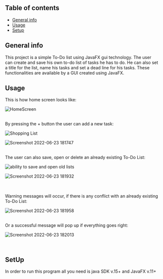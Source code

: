 ## Table of contents
* [General info](#general-info)
* [Usage](#usage)
* [Setup](#setup)

## General info
This project is a simple To-Do list using JavaFX gui technology.
The user can create and save his own to-do list of tasks he has to do. 
He can also set a title for the list,
name his tasks and set a dead line for his tasks.
These functionalities are available by a GUI created using JavaFX.

## Usage
This is how home screen looks like:

![HomeScreen](https://user-images.githubusercontent.com/58135157/175353684-7a24b651-ed06-429d-8e94-c92c76f5ba71.PNG)

 <br />
By pressing the + button the user can add a new task:

![Shopping List](https://user-images.githubusercontent.com/58135157/175354051-7cccb68d-bbed-482d-8c03-99135ec4b9cf.jpg)

![Screenshot 2022-06-23 181747](https://user-images.githubusercontent.com/58135157/175354419-fed43360-6faf-4420-8dcb-c4d1debc15a7.jpg)

 <br />
The user can also save, open or delete an already existing To-Do List:

![ability to save and open old lists](https://user-images.githubusercontent.com/58135157/175354771-8917e468-bf39-43bf-b030-231f226a2377.jpg)

![Screenshot 2022-06-23 181932](https://user-images.githubusercontent.com/58135157/175354866-aa099a31-b389-4db3-a2ed-9b65651979af.jpg)

 <br /> <br />
Warning messages will occur,
if there is any conflict with an already existing To-Do List:

![Screenshot 2022-06-23 181958](https://user-images.githubusercontent.com/58135157/175354887-7d855729-1e88-4bb0-9c14-58b4bd4df456.jpg)

 <br />
Or a successful message will pop up if everything goes right:

![Screenshot 2022-06-23 182013](https://user-images.githubusercontent.com/58135157/175355175-d374c177-fcf3-4cc6-9680-6df97250e08f.jpg)

<br />

## SetUp
In order to run this program all you need is java SDK v.15+ and JavaFX  v.11+


